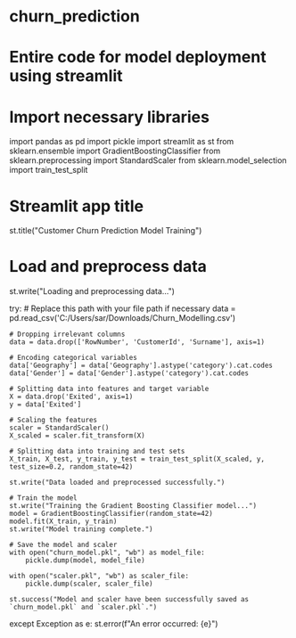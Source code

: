 # churn_prediction
# Entire code for model deployment using streamlit 
# Import necessary libraries
import pandas as pd
import pickle
import streamlit as st
from sklearn.ensemble import GradientBoostingClassifier
from sklearn.preprocessing import StandardScaler
from sklearn.model_selection import train_test_split

# Streamlit app title
st.title("Customer Churn Prediction Model Training")

# Load and preprocess data
st.write("Loading and preprocessing data...")

try:
    # Replace this path with your file path if necessary
    data = pd.read_csv('C:/Users/sar/Downloads/Churn_Modelling.csv')

    # Dropping irrelevant columns
    data = data.drop(['RowNumber', 'CustomerId', 'Surname'], axis=1)

    # Encoding categorical variables
    data['Geography'] = data['Geography'].astype('category').cat.codes
    data['Gender'] = data['Gender'].astype('category').cat.codes

    # Splitting data into features and target variable
    X = data.drop('Exited', axis=1)
    y = data['Exited']

    # Scaling the features
    scaler = StandardScaler()
    X_scaled = scaler.fit_transform(X)

    # Splitting data into training and test sets
    X_train, X_test, y_train, y_test = train_test_split(X_scaled, y, test_size=0.2, random_state=42)

    st.write("Data loaded and preprocessed successfully.")

    # Train the model
    st.write("Training the Gradient Boosting Classifier model...")
    model = GradientBoostingClassifier(random_state=42)
    model.fit(X_train, y_train)
    st.write("Model training complete.")

    # Save the model and scaler
    with open("churn_model.pkl", "wb") as model_file:
        pickle.dump(model, model_file)

    with open("scaler.pkl", "wb") as scaler_file:
        pickle.dump(scaler, scaler_file)

    st.success("Model and scaler have been successfully saved as `churn_model.pkl` and `scaler.pkl`.")

except Exception as e:
    st.error(f"An error occurred: {e}")
